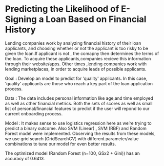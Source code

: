 # Predicting the Likelihood of E-Signing a Loan Based on Financial History


Lending companies work by analyzing financial history of their loan applicants, and choosing whether or not the applicant is too risky to be given the loan.If applicant is not , the comapny then determines the terms of the loan. To acquire these applicants,companies recieve this information through their website/apps. Other times ,lending companies work with lending marketplaces, in order to acquire leads of possible applicants.

Goal : Develop an model to predict for 'quality' applicants. In this case, 'quality' applicants are those who reach a key part of the loan application process.

Data : The data includes personal information like age,and time employed as well as other financial metrics. Both the sets of scores as well as small list of personal/financial features to predict if the user will repond to our current onboarding process.

Model : It makes sense to use logistics regression here as we’re trying to predict a binary outcome. Also SVM (Linear) , SVM (RBF) and Random Forest model were implemented. Observing the results from these models, we use grid search (GridSearchCV) with different parameter/value combinations to tune our model for even better results.

The optimized model (Random Forest (n=100, GSx2 + Gini)) has an accuracy of 0.6413.




